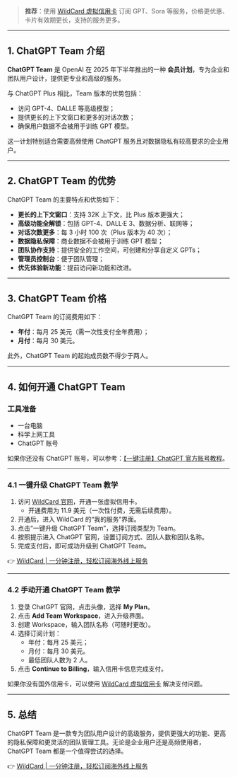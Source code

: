 > **推荐**：使用 [WildCard 虚拟信用卡](https://bit.ly/bewildcard) 订阅 GPT、Sora 等服务，价格更优惠、卡片有效期更长，支持的服务更多。

---

## 1. ChatGPT Team 介绍

**ChatGPT Team** 是 OpenAI 在 2025 年下半年推出的一种 **会员计划**，专为企业和团队用户设计，提供更专业和高级的服务。

与 ChatGPT Plus 相比，Team 版本的优势包括：

- 访问 GPT-4、DALLE 等高级模型；
- 提供更长的上下文窗口和更多的对话次数；
- 确保用户数据不会被用于训练 GPT 模型。

这一计划特别适合需要高频使用 ChatGPT 服务且对数据隐私有较高要求的企业用户。

---

## 2. ChatGPT Team 的优势

ChatGPT Team 的主要特点和优势如下：

- **更长的上下文窗口**：支持 32K 上下文，比 Plus 版本更强大；
- **高级功能全解锁**：包括 GPT-4、DALL·E 3、数据分析、联网等；
- **对话次数更多**：每 3 小时 100 次（Plus 版本为 40 次）；
- **数据隐私保障**：商业数据不会被用于训练 GPT 模型；
- **团队协作支持**：提供安全的工作空间，可创建和分享自定义 GPTs；
- **管理员控制台**：便于团队管理；
- **优先体验新功能**：提前访问新功能和改进。

---

## 3. ChatGPT Team 价格

ChatGPT Team 的订阅费用如下：

- **年付**：每月 25 美元（需一次性支付全年费用）；
- **月付**：每月 30 美元。

此外，ChatGPT Team 的起始成员数不得少于两人。

---

## 4. 如何开通 ChatGPT Team

### 工具准备

- 一台电脑
- 科学上网工具
- ChatGPT 账号

如果你还没有 ChatGPT 账号，可以参考：[【一键注册】ChatGPT 官方账号教程](https://bit.ly/bewildcard)。

---

### 4.1 一键升级 ChatGPT Team 教学

1. 访问 [WildCard 官网](https://bit.ly/bewildcard)，开通一张虚拟信用卡。
   - 开通费用为 11.9 美元（一次性付费，无需后续费用）。
2. 开通后，进入 WildCard 的“我的服务”界面。
3. 点击“一键升级 ChatGPT Team”，选择订阅类型为 Team。
4. 按照提示进入 ChatGPT 官网，设置订阅方式、团队人数和团队名称。
5. 完成支付后，即可成功升级到 ChatGPT Team。

👉 [WildCard | 一分钟注册，轻松订阅海外线上服务](https://bit.ly/bewildcard)

---

### 4.2 手动开通 ChatGPT Team 教学

1. 登录 ChatGPT 官网，点击头像，选择 **My Plan**。
2. 点击 **Add Team Workspace**，进入升级界面。
3. 创建 Workspace，输入团队名称（可随时更改）。
4. 选择订阅计划：
   - 年付：每月 25 美元；
   - 月付：每月 30 美元。
   - 最低团队人数为 2 人。
5. 点击 **Continue to Billing**，输入信用卡信息完成支付。

如果你没有国外信用卡，可以使用 [WildCard 虚拟信用卡](https://bit.ly/bewildcard) 解决支付问题。

---

## 5. 总结

ChatGPT Team 是一款专为团队用户设计的高级服务，提供更强大的功能、更高的隐私保障和更灵活的团队管理工具。无论是企业用户还是高频使用者，ChatGPT Team 都是一个值得尝试的选择。

👉 [WildCard | 一分钟注册，轻松订阅海外线上服务](https://bit.ly/bewildcard)